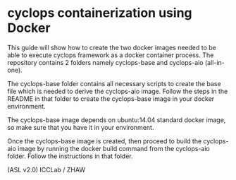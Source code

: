 # cyclops containerization using Docker

This guide will show how to create the two docker images needed to be able to execute cyclops framework as a docker container process. The repository contains 2 folders namely cyclops-base and cyclops-aio (all-in-one).

The cyclops-base folder contains all necessary scripts to create the base file which is needed to derive the cyclops-aio image. Follow the steps in the README in that folder to create the cyclops-base image in your docker environment.

The cyclops-base image depends on ubuntu:14.04 standard docker image, so make sure that you have it in your environment.

Once the cyclops-base image is created, then proceed to build the cyclops-aio image by running the docker build command from the cyclops-aio folder. Follow the instructions in that folder.

(ASL v2.0) ICCLab / ZHAW